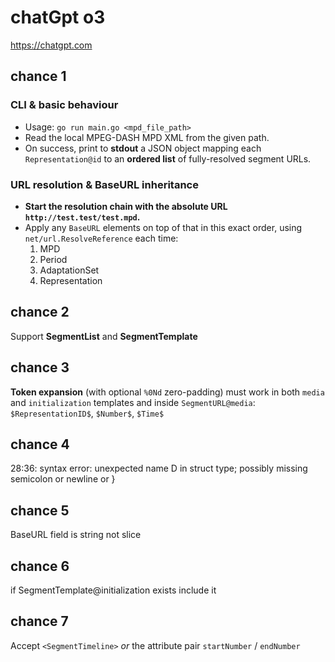 # chatGpt o3

https://chatgpt.com

## chance 1

### CLI & basic behaviour
* Usage: `go run main.go <mpd_file_path>`
* Read the local MPEG-DASH MPD XML from the given path.
* On success, print to **stdout** a JSON object mapping each `Representation@id`
  to an **ordered list** of fully-resolved segment URLs.

### URL resolution & BaseURL inheritance
* **Start the resolution chain with the absolute URL
  `http://test.test/test.mpd`.**
* Apply any `BaseURL` elements on top of that in this exact order, using
  `net/url.ResolveReference` each time:
  1. MPD
  2. Period
  3. AdaptationSet
  4. Representation

## chance 2

Support **SegmentList** and **SegmentTemplate**

## chance 3

**Token expansion** (with optional `%0Nd` zero-padding) must work in both
`media` and `initialization` templates and inside `SegmentURL@media`:
`$RepresentationID$`, `$Number$`, `$Time$`

## chance 4

28:36: syntax error: unexpected name D in struct type; possibly missing
semicolon or newline or }

## chance 5

BaseURL field is string not slice

## chance 6

if SegmentTemplate@initialization exists include it

## chance 7

Accept `<SegmentTimeline>` *or* the attribute pair `startNumber` / `endNumber`

